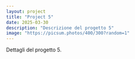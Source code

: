 ```yaml
---
layout: project
title: "Project 5"
date: 2025-03-30
description: "Descrizione del progetto 5"
image: "https://picsum.photos/400/300?random=1"
---
```


Dettagli del progetto 5.
